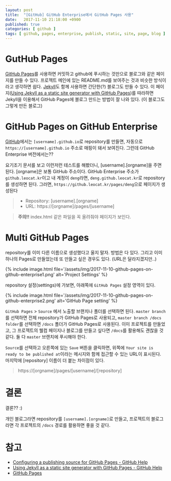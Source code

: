 ```yaml
---
layout: post
title:  "[GitHub] GitHub Enterprise에서 GitHub Pages 사용"
date:   2017-11-10 21:18:00 +0900
published: true
categories: [ github ]
tags: [ github, pages, enterprise, publish, static, site, page, blog ]
---
```


# GutHub Pages

[GitHub Pages](https://pages.github.com/)를 사용하면 커밋하고 github에 푸시하는 것만으로 블로그와 같은 페이지를 만들 수 있다. 프로젝트 메인에 있는 README.md를 보여주는 것과 비슷한 방식이라고 생각하면 쉽다. [Jekyll](https://jekyllrb.com/)도 함께 사용하면 간단한(?) 블로그도 만들 수 있다. 이 페이지([Using Jekyll as a static site generator with GitHub Pages](https://help.github.com/articles/using-jekyll-as-a-static-site-generator-with-github-pages/))를 따라하면 Jekyll을 이용해서 GitHub Pages에 블로그 만드는 방법이 잘 나와 있다. (이 블로그도 그렇게 만든 블로그)


# GitHub Pages on GitHub Enterprise

[GitHub](https://github.com/)에서는 `[username].github.io`로 repository를 만들면, 자동으로 `https://[username].github.io` 주소로 매핑이 돼서 보여진다. 그런데 GitHub Enterprise 버전에서는??

요기조기 문서를 보고 이런저런 테스트를 해봤더니, [username].[orgname]을 주면 된다. [orgname]은 보통 GitHub 주소이다. GitHub Enterprise 주소가 `github.leocat.kr`이고 내 계정이 `deng`라면, `deng.github.leocat.kr`로 repository를 생성하면 된다. 그러면, `https://github.leocat.kr/pages/deng`으로 페이지가 생성된다

> - Repository: [username].[orgname]
> - URL: https://[orgname]/pages/[username]

> **주의!!**
> index.html 같은 파일을 꼭 올려줘야 페이지가 보인다.


# Multi GitHub Pages

repository를 이미 다른 이름으로 생성했다고 울지 말자. 방법은 다 있다. 그리고 이미 하나의 Pages로 만들었는데 또 만들고 싶은 경우도 있다. (URL은 달라지겠지만..)

{% include image.html file='/assets/img/2017-11-10-github-pages-on-github-enterprise1.png' alt='Project Settings' %}

repository 설정(settings)에 가보면, 아래쪽에 `GitHub Pages` 설정 영역이 있다.

{% include image.html file='/assets/img/2017-11-10-github-pages-on-github-enterprise2.png' alt='GitHub Page setting' %}

`GitHub Pages` > `Source` 에서 노출할 브랜치나 폴더를 선택하면 된다. `master branch`를 선택하면 전체 repository가 GitHub Pages로 사용되고, `master branch /docs folder`를 선택하면 `/docs` 폴더가 GitHub Pages로 사용된다. 이미 프로젝트를 만들었고, 그 프로젝트의 웰컴 페이지나 블로그를 만들고 싶다면 `/docs`를 활용해도 괜찮을 것 같다. 둘 다 `master` 브랜치에 푸시해야 한다.

`Source`를 선택하고 오른쪽에 있는 `Save` 버튼을 클릭하면, 위쪽에 `Your site is ready to be published at`이라는 메시지와 함께 접근할 수 있는 URL이 표시된다. 마지막에 [repository] 이름이 더 붙는 차이점이 있다.

> https://[orgname]/pages/[username]/[repository]


# 결론

결론?? :)

개인 블로그라면 repository를 `[username].[orgname]`로 만들고, 프로젝트의 블로그라면 각 프로젝트의 `/docs` 경로를 활용하면 좋을 것 같다.


# 참고

- [Configuring a publishing source for GitHub Pages - GitHub Help](https://help.github.com/enterprise/2.10/user/articles/configuring-a-publishing-source-for-github-pages/)
- [Using Jekyll as a static site generator with GitHub Pages - GitHub Help](https://help.github.com/articles/using-jekyll-as-a-static-site-generator-with-github-pages/)
- [GitHub Pages](https://pages.github.com/)
